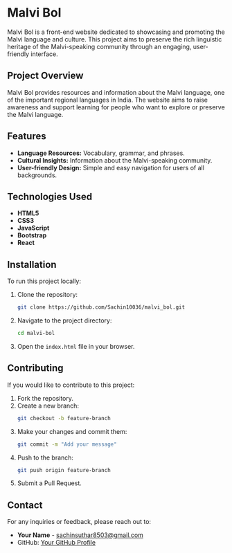 # Malvi Bol

Malvi Bol is a front-end website dedicated to showcasing and promoting the Malvi language and culture. This project aims to preserve the rich linguistic heritage of the Malvi-speaking community through an engaging, user-friendly interface.


## Project Overview

Malvi Bol provides resources and information about the Malvi language, one of the important regional languages in India. The website aims to raise awareness and support learning for people who want to explore or preserve the Malvi language.

## Features

- **Language Resources:** Vocabulary, grammar, and phrases.
- **Cultural Insights:** Information about the Malvi-speaking community.
- **User-friendly Design:** Simple and easy navigation for users of all backgrounds.

## Technologies Used

- **HTML5**
- **CSS3**
- **JavaScript**
- **Bootstrap**
- **React**

## Installation

To run this project locally:

1. Clone the repository:
    ```bash
    git clone https://github.com/Sachin10036/malvi_bol.git
    ```
2. Navigate to the project directory:
    ```bash
    cd malvi-bol
    ```
3. Open the `index.html` file in your browser.


## Contributing

If you would like to contribute to this project:

1. Fork the repository.
2. Create a new branch:
    ```bash
    git checkout -b feature-branch
    ```
3. Make your changes and commit them:
    ```bash
    git commit -m "Add your message"
    ```
4. Push to the branch:
    ```bash
    git push origin feature-branch
    ```
5. Submit a Pull Request.


## Contact

For any inquiries or feedback, please reach out to:

- **Your Name** - [sachinsuthar8503@gmail.com](mailto:sachinsuthar8503@gmail.com)
- GitHub: [Your GitHub Profile](https://github.com/Sachin10036)
